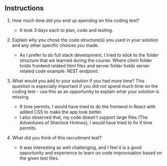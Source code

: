 ## Instructions ##
1. How much time did you end up spending on this coding test?
   * It took 3 days each to plan, code and testing.

2. Explain why you chose the code structure(s) you used in your solution and any other specific choices you made.
   * As I prefer to do full stack development, I tried to stick to the folder structure that we learned during the course. Where client folder holds frontend related html files and server folder holds server related code example: REST endpoint.    

3. What would you add to your solution if you had more time? This question is especially important if you did not spend much time on the coding test - use this as an opportunity to explain what your solution is missing.
   * If time permits, I would have tried to do the frontend in React with added CSS to make the app look better. 
   * I also observed that, my code doesn't support large files (The Adventures of Sherlock Holmes), I would have tried to fix if time permits.

4. What did you think of this recruitment test?
   * It was interesting as well challenging, and I feel it is a good oppurtunity and experience to learn on code improvisation based on the given test files. 